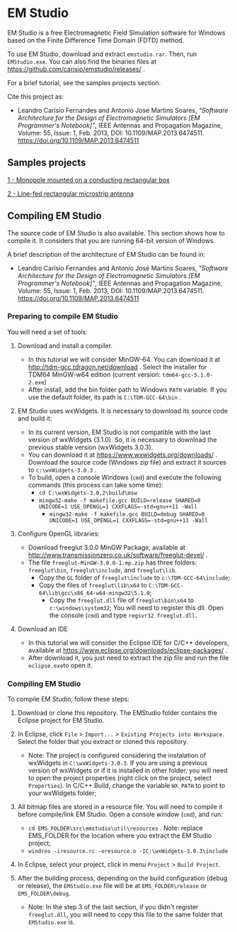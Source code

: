 # EM Studio
EM Studio is a free Electromagnetic Field Simulation software for Windows based on the Finite Difference Time Domain (FDTD) method.

To use EM Studio, download and extract `emstudio.rar`. Then, run `EMStudio.exe`. You can also find the binaries files at https://github.com/carisio/emstudio/releases/ .

For a brief tutorial, see the samples projects section.

Cite this project as:
- Leandro Carísio Fernandes and Antonio José Martins Soares, *"Software Architecture for the Design of Electromagnetic Simulators [EM Programmer's Notebook]"*, IEEE Antennas and Propagation Magazine, Volume: 55, Issue: 1, Feb. 2013, DOI: 10.1109/MAP.2013.6474511. https://doi.org/10.1109/MAP.2013.6474511

## Samples projects

[1 - Monopole mounted on a conducting rectangular box](samples/monopole_mounted_on_a_conducting_box/README_monopole_mounted_on_a_conducting_box.md)

[2 - Line-fed rectangular microstrip antenna](samples/line_fed_rectangular_microstrip_antenna/README_line_fed_rectangular_microstrip_antenna.md)

## Compiling EM Studio
The source code of EM Studio is also available. This section shows how to compile it. It considers that you are running 64-bit version of Windows.

A brief description of the architecture of EM Studio can be found in:
- Leandro Carísio Fernandes and Antonio José Martins Soares, *"Software Architecture for the Design of Electromagnetic Simulators [EM Programmer's Notebook]"*, IEEE Antennas and Propagation Magazine, Volume: 55, Issue: 1, Feb. 2013, DOI: 10.1109/MAP.2013.6474511. https://doi.org/10.1109/MAP.2013.6474511

### Preparing to compile EM Studio
You will need a set of tools:

1. Download and install a compiler.
	- In this tutorial we will consider MinGW-64. You can download it at http://tdm-gcc.tdragon.net/download . Select the installer for TDM64 MinGW-w64 edition (current version: `tdm64-gcc-5.1.0-2.exe`)
	- After install, add the bin folder path to Windows `PATH` variable. If you use the default folder, its path is `C:\TDM-GCC-64\bin` .

2. EM Studio uses wxWidgets. It is necessary to download its source code and build it:
	- In its current version, EM Studio is not compatible with the last version of wxWidgets (3.1.0). So, it is necessary to download the previous stable version (wxWidgets 3.0.3).
	- You can download it at https://www.wxwidgets.org/downloads/ . Download the source code (Windows zip file) and extract it sources to `c:\wxWidgets-3.0.3` .
	- To build, open a console Windows (`cmd`) and execute the following commands (this process can take some time):
		- `cd C:\wxWidgets-3.0.2\build\msw`
		- `mingw32-make -f makefile.gcc BUILD=release SHARED=0 UNICODE=1 USE_OPENGL=1 CXXFLAGS=-std=gnu++11 -Wall`
			- `mingw32-make -f makefile.gcc BUILD=debug SHARED=0 UNICODE=1 USE_OPENGL=1 CXXFLAGS=-std=gnu++11 -Wall`

3. Configure OpenGL libraries:
	- Download freeglut 3.0.0 MinGW Package, available at http://www.transmissionzero.co.uk/software/freeglut-devel/ .
	- The file `freeglut-MinGW-3.0.0-1.mp.zip` has three folders: `freeglut\bin`, `freeglut\include`, and `freeglut\lib`.
		- Copy the `GL` folder of `freeglut\include` to `c:\TDM-GCC-64\include`;
		- Copy the files of `freeglut\lib\x64` to `C:\TDM-GCC-64\lib\gcc\x86_64-w64-mingw32\5.1.0`;
			- Copy the `freeglut.dll` file of `freeglut\bin\x64` to `c:\windows\system32`; You will need to register this dll. Open the console (`cmd`) and type `regsvr32 freeglut.dll`.

4. Download an IDE
	- In this tutorial we will consider the Eclipse IDE for C/C++ developers, available at https://www.eclipse.org/downloads/eclipse-packages/ .
	- After download it, you just need to extract the zip file and run the file `eclipse.exe`to open it.

### Compiling EM Studio
To compile EM Studio, follow these steps:
1.  Download or clone this repository. The EMStudio folder contains the Eclipse project for EM Studio.

2. In Eclipse, click `File` > `Import...` > `Existing Projects into Workspace`. Select the folder that you extract or cloned this repository.
	- Note: The project is configured considering the instalation of wxWidgets in `C:\wxWidgets-3.0.3`. If you are using a previous version of wxWidgets or if it is installed in other folder, you will need to open the project properties (right click on the project, select `Properties`). In C/C++ Build, change the variable `WX_PATH` to point to your wxWidgets folder;

3. All bitmap files are stored in a resource file. You will need to compile it before compile/link EM Studio. Open a console window (`cmd`), and run:
	- `cd EMS_FOLDER\src\emstudio\util\resources` . Note: replace  EMS_FOLDER for the location where you extract the EM Studio project;
	- `windres -iresource.rc -oresource.o -IC:\wxWidgets-3.0.3\include`

4. In Eclipse, select your project, click in menu `Project` > `Build Project`.

5. After the building process, depending on the build configuration (debug or release), the `EMStudio.exe` file will be at `EMS_FOLDER\release` or `EMS_FOLDER\debug`.
	- Note: In the step 3 of the last section, if you didn't register `freeglut.dll`, you will need to copy this file to the same folder that `EMStudio.exe` is.
